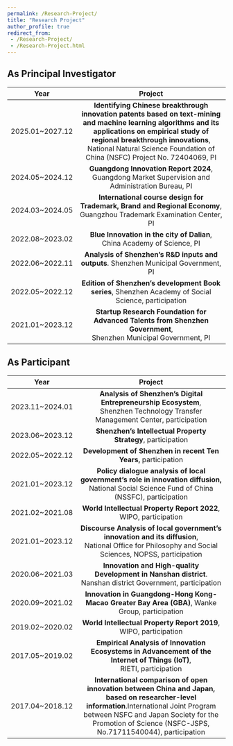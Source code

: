 ```yaml
---
permalink: /Research-Project/
title: "Research Project"
author_profile: true
redirect_from: 
 - /Research-Project/
 - /Research-Project.html
---
```


## As Principal Investigator

|      Year       |                           Project                            |
| :-------------: | :----------------------------------------------------------: |
| 2025.01~2027.12 | **Identifying Chinese breakthrough innovation patents based on text-mining and machine learning algorithms and its applications on empirical study of regional breakthrough innovations**, National Natural Science Foundation of China (NSFC) Project No. 72404069, PI |
| 2024.05~2024.12 | **Guangdong Innovation Report 2024**, Guangdong Market Supervision and Administration Bureau, PI |
| 2024.03~2024.05 | **International course design for Trademark, Brand and Regional Economy**, <br>Guangzhou Trademark Examination Center, PI |
| 2022.08~2023.02 | **Blue Innovation in the city of Dalian**, China Academy of Science, PI |
| 2022.06~2022.11 | **Analysis of Shenzhen’s R&D inputs and outputs**. Shenzhen Municipal Government, PI |
| 2022.05~2022.12 | **Edition of Shenzhen’s development Book series**, Shenzhen Academy of Social Science, participation |
| 2021.01~2023.12 | **Startup Research Foundation for Advanced Talents from Shenzhen Government**, <br>Shenzhen Municipal Government, PI |



## As Participant

|      Year       |                           Project                            |
| :-------------: | :----------------------------------------------------------: |
| 2023.11~2024.01 | **Analysis of Shenzhen’s Digital Entrepreneurship Ecosystem**, <br>Shenzhen Technology Transfer Management Center, participation |
| 2023.06~2023.12 | **Shenzhen’s Intellectual Property Strategy**, participation |
| 2022.05~2022.12 | **Development of Shenzhen in recent Ten Years,** participation |
| 2021.01~2023.12 | **Policy dialogue analysis of local government’s role in innovation diffusion,** <br>National Social Science Fund of China (NSSFC), participation |
| 2021.02~2021.08 | **World Intellectual Property Report 2022**, WIPO, participation |
| 2021.01~2023.12 | **Discourse Analysis of local government’s innovation and its diffusion**, <br> National Office for Philosophy and Social Sciences, NOPSS, participation |
| 2020.06~2021.03 | **Innovation and High-quality Development in Nanshan district**. <br>Nanshan district Government, participation |
| 2020.09~2021.02 | **Innovation in Guangdong-Hong Kong-Macao Greater Bay Area (GBA)**, Wanke Group, participation |
| 2019.02~2020.02 | **World Intellectual Property Report 2019**, WIPO, participation |
| 2017.05~2019.02 | **Empirical Analysis of Innovation Ecosystems in Advancement of the Internet of Things (IoT)**, <br>RIETI, participation |
| 2017.04~2018.12 | **International comparison of open innovation between China and Japan, based on researcher-level information**.International Joint Program between NSFC and Japan Society for the Promotion of Science (NSFC-JSPS, No.71711540044), participation |